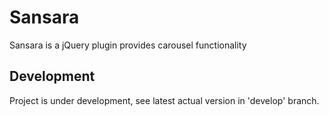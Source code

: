 Sansara
===============

Sansara is a jQuery plugin provides carousel functionality

Development
------

Project is under development, see latest actual version in 'develop' branch.